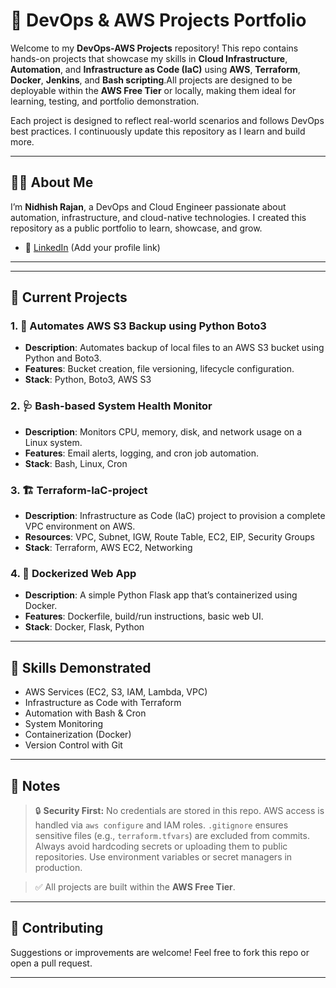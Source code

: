 # 🚀 DevOps & AWS Projects Portfolio

Welcome to my **DevOps-AWS Projects** repository! This repo contains hands-on projects that showcase my skills in
**Cloud Infrastructure**, **Automation**, and **Infrastructure as Code (IaC)** using **AWS**, **Terraform**, **Docker**, **Jenkins**, and **Bash scripting**.All projects are designed to be deployable within the **AWS Free Tier** or locally, making them ideal for learning, testing, and portfolio demonstration.

Each project is designed to reflect real-world scenarios and follows DevOps best practices. I continuously update this repository as I learn and build more.

---
## 🙋‍♂️ About Me

I’m **Nidhish Rajan**, a DevOps and Cloud Engineer passionate about automation, infrastructure, and cloud-native technologies. I created this repository as a public portfolio to learn, showcase, and grow.

- 🔗 [LinkedIn](https://www.linkedin.com/in/nidhish-rajan-0b92601aa/) (Add your profile link)

---
---

## 📁 Current Projects

### 1. 🚀 Automates AWS S3 Backup using Python Boto3
- **Description**: Automates backup of local files to an AWS S3 bucket using Python and Boto3.
- **Features**: Bucket creation, file versioning, lifecycle configuration.
- **Stack**: Python, Boto3, AWS S3

### 2. 🩺 Bash-based System Health Monitor
- **Description**: Monitors CPU, memory, disk, and network usage on a Linux system.
- **Features**: Email alerts, logging, and cron job automation.
- **Stack**: Bash, Linux, Cron

### 3. 🏗️ Terraform-IaC-project
- **Description**: Infrastructure as Code (IaC) project to provision a complete VPC environment on AWS.
- **Resources**: VPC, Subnet, IGW, Route Table, EC2, EIP, Security Groups
- **Stack**: Terraform, AWS EC2, Networking

### 4. 🐳 Dockerized Web App
- **Description**: A simple Python Flask app that’s containerized using Docker.
- **Features**: Dockerfile, build/run instructions, basic web UI.
- **Stack**: Docker, Flask, Python

---

## 🧠 Skills Demonstrated

- AWS Services (EC2, S3, IAM, Lambda, VPC)
- Infrastructure as Code with Terraform
- Automation with Bash & Cron
- System Monitoring
- Containerization (Docker)
- Version Control with Git

---

## 📌 Notes

> 🔒 **Security First:** No credentials are stored in this repo. AWS access is handled via `aws configure` and IAM roles. `.gitignore` ensures sensitive files (e.g., `terraform.tfvars`) are excluded from commits. Always avoid hardcoding secrets or uploading them to public repositories. Use environment variables or secret managers in production.

> ✅ All projects are built within the **AWS Free Tier**.

---

## 🤝 Contributing

Suggestions or improvements are welcome! Feel free to fork this repo or open a pull request.

---

